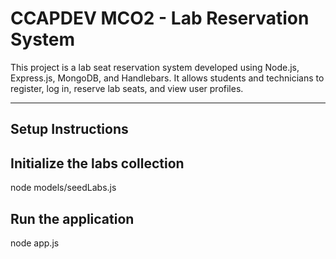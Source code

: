 # CCAPDEV MCO2 - Lab Reservation System

This project is a lab seat reservation system developed using Node.js, Express.js, MongoDB, and Handlebars. It allows students and technicians to register, log in, reserve lab seats, and view user profiles.

---

##  Setup Instructions
## Initialize the labs collection
node models/seedLabs.js
## Run the application
node app.js
